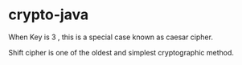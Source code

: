 # crypto-java


When  Key is 3 , this is a special case known as caesar cipher.


Shift  cipher is one of the oldest and simplest cryptographic method.
